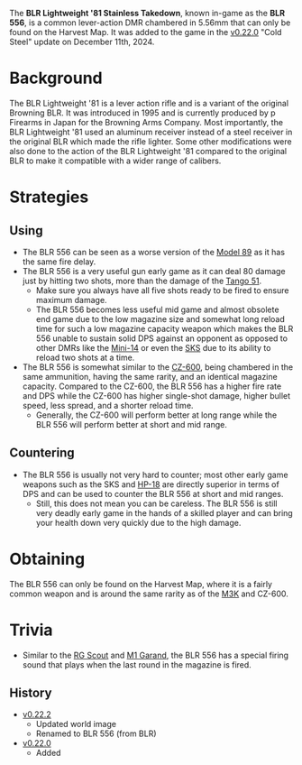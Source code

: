 <Mode />

The **BLR Lightweight '81 Stainless Takedown**, known in-game as the **BLR 556**, is a common lever-action DMR chambered in 5.56mm that can only be found on the Harvest Map. It was added to the game in the [v0.22.0](https://github.com/HasangerGames/suroi/releases/tag/v0.16.0) "Cold Steel" update on December 11th, 2024.

# Background

The BLR Lightweight '81 is a lever action rifle and is a variant of the original Browning BLR. It was introduced in 1995 and is currently produced by p Firearms in Japan for the Browning Arms Company. Most importantly, the BLR Lightweight '81 used an aluminum receiver instead of a steel receiver in the original BLR which made the rifle lighter. Some other modifications were also done to the action of the BLR Lightweight '81 compared to the original BLR to make it compatible with a wider range of calibers.

# Strategies

## Using

- The BLR 556 can be seen as a worse version of the [Model 89](/weapons/guns/model_89) as it has the same fire delay.
- The BLR 556 is a very useful gun early game as it can deal 80 damage just by hitting two shots, more than the damage of the [Tango 51](/weapons/guns/tango_51). 
  - Make sure you always have all five shots ready to be fired to ensure maximum damage.
  - The BLR 556 becomes less useful mid game and almost obsolete end game due to the low magazine size and somewhat long reload time for such a low magazine capacity weapon which makes the BLR 556 unable to sustain solid DPS against an opponent as opposed to other DMRs like the [Mini-14](/weapons/guns/mini14) or even the [SKS](/weapons/guns/sks) due to its ability to reload two shots at a time.
- The BLR 556 is somewhat similar to the [CZ-600](/weapons/guns/cz600), being chambered in the same ammunition, having the same rarity, and an identical magazine capacity. Compared to the CZ-600, the BLR 556 has a higher fire rate and DPS while the CZ-600 has higher single-shot damage, higher bullet speed, less spread, and a shorter reload time.
  - Generally, the CZ-600 will perform better at long range while the BLR 556 will perform better at short and mid range.

## Countering

- The BLR 556 is usually not very hard to counter; most other early game weapons such as the SKS and [HP-18](/weapons/guns/hp18) are directly superior in terms of DPS and can be used to counter the BLR 556 at short and mid ranges.
  - Still, this does not mean you can be careless. The BLR 556 is still very deadly early game in the hands of a skilled player and can bring your health down very quickly due to the high damage.

# Obtaining

The BLR 556 can only be found on the Harvest Map, where it is a fairly common weapon and is around the same rarity as of the [M3K](/weapons/guns/m3k) and CZ-600.

# Trivia
- Similar to the [RG Scout](/weapons/guns/rgs) and [M1 Garand](/weapons/guns/m1_garand), the BLR 556 has a special firing sound that plays when the last round in the magazine is fired.

## History
- [v0.22.2](https://github.com/HasangerGames/suroi/releases/tag/v0.22.2)
  - Updated world image
  - Renamed to BLR 556 (from BLR)
- [v0.22.0](https://github.com/HasangerGames/suroi/releases/tag/v0.22.0)
  - Added
